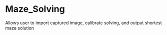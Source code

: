 # Maze_Solving
Allows user to import captured image, calibrate solving, and output shortest maze solution
